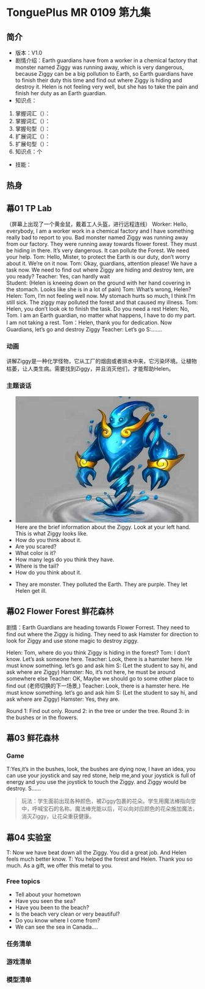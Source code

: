 # TonguePlus MR 0109 第九集 
## 简介
* 版本：V1.0
* 剧情介绍：Earth guardians have from a worker in a chemical factory that monster named Ziggy was running away, which is very dangerous, because Ziggy can be a big pollution to Earth, so Earth guardians have to finish their duty this time and find out where Ziggy is hiding and destroy it. Helen is not feeling very well, but she has to take the pain and finish her duty as an Earth guardian.
* 知识点：
1. 掌握词汇（）：
2. 掌握词汇（）：
3. 掌握句型（）：
4. 扩展词汇（）：
5. 扩展句型（）：
6. 知识点：个
* 技能：
## 热身




## 幕01 TP Lab
（屏幕上出现了一个黄金鼠，戴着工人头盔，进行远程连线）
Worker: Hello, everybody, I am a worker work in a chemical factory and I have something really bad to report to you. Bad monster named Ziggy was running away from our factory. They were running away towards flower forest. They must be hiding in there. It’s very dangerous. It can pollute the Forest. We need your help.
Tom: Hello, Mister, to protect the Earth is our duty, don’t worry about it. We’re on it now.
Tom: Okay, guardians, attention please! We have a task now. We need to find out where Ziggy are hiding and destroy tem, are you ready?
Teacher: Yes, can hardly wait  
Student:
(Helen is kneeing down on the ground with her hand covering in the stomach. Looks like she is in a lot of pain)
Tom: What’s wrong, Helen?
Helen: Tom, I’m not feeling well now. My stomach hurts so much, I think I’m still sick. The ziggy may polluted the forest and that caused my illness.
Tom: Helen, you don’t look ok to finish the task. Do you need a rest
Helen: No, Tom. I am an Earth guardian, no matter what happens, I have to do my part. I am not taking a rest.
Tom：Helen, thank you for dedication. Now Guardians, let’s go and destroy Ziggy
Teacher: Let’s go
S:…….
### 动画
讲解Ziggy是一种化学怪物，它从工厂的烟囱或者排水中来，它污染环境。让植物枯萎，让人类生病。需要找到Ziggy，并且消灭他们，才能帮助Helen。
### 主题谈话
* ![](.S_0109_lesson09_images\011.png)
Here are the brief information about the Ziggy. Look at your left hand. This is what Ziggy looks like.
* How do you think about it.
* Are you scared?
* What color is it?
* How many legs do you think they have.
* Where is the tail?
* How do you think about it.

- They are monster. They polluted the Earth. They are purple. They let Helen get ill.

## 幕02 Flower Forest 鲜花森林
剧情：Earth Guardians are heading towards Flower Forrest. They need to find out where the Ziggy is hiding. They need to ask Hamster for direction to look for Ziggy and use stone magic to destroy ziggy.

Helen: Tom, where do you think Ziggy is hiding in the forest?
Tom: I don’t know. Let’s ask someone here.
Teacher: Look, there is a hamster here. He must know something. let’s go and ask him 
S: (Let the student to say hi, and ask where are Ziggy)
Hamster: No, it’s not here, he must be around somewhere else
Teacher: OK, Maybe we should go to some other place to find out
(老师切换的下一场景,)
Teacher: Look, there is a hamster here. He must know something. let’s go and ask him 
S: (Let the student to say hi, and ask where are Ziggy)
Hamster: Yes, they are.

Round 1: Find out only.
Round 2: in the tree or under the tree.
Round 3: in the bushes or in the flowers.

## 幕03 鲜花森林
### Game
T:Yes,it’s in the bushes, look, the bushes are dying now, I have an idea, you can use your joystick and say red stone, help me,and your joystick is full of energy and you use the joystick to touch the Ziggy. and Ziggy would be destroy.
S……
> 玩法：学生面前出现各种颜色，被Ziggy包裹的花朵。学生用魔法棒指向空中，呼喊宝石的名称。魔法棒充能以后，可以向对应颜色的花朵施加魔法，消灭Ziggy，让花朵重获健康。

## 幕04 实验室 
T: Now we have beat down all the Ziggy. You did a great job. And Helen feels much better know. 
T: You helped the forest and Helen. Thank you so much. As a gift, we offer this metal to you.



### Free topics
* Tell about your hometown
* Have you seen the sea?
* Have you been to the beach?
* Is the beach very clean or very beautiful?
* Do you know where I come from?
* We can see the sea in Canada....




### 任务清单

### 游戏清单

### 模型清单










